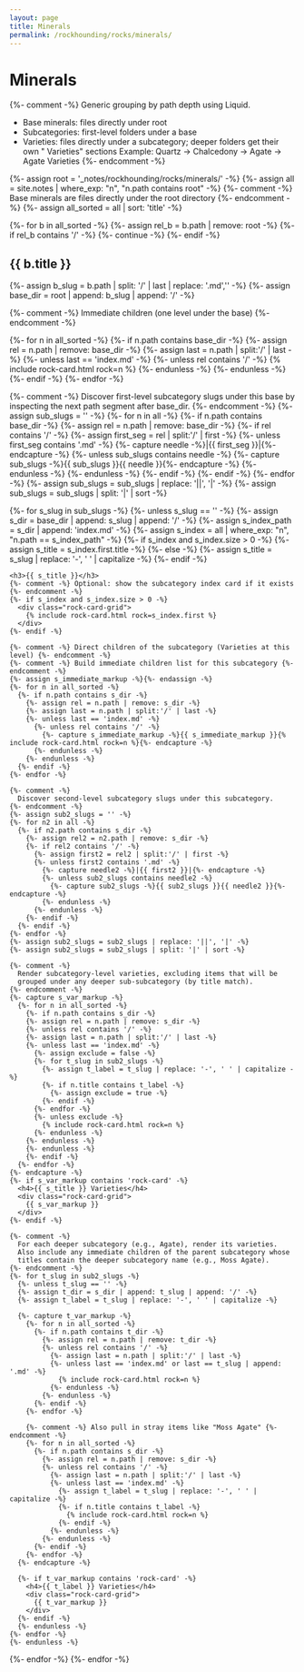 ```yaml
---
layout: page
title: Minerals
permalink: /rockhounding/rocks/minerals/
---
```


<h1>Minerals</h1>

{%- comment -%}
  Generic grouping by path depth using Liquid.
  - Base minerals: files directly under root
  - Subcategories: first-level folders under a base
  - Varieties: files directly under a subcategory; deeper folders get
    their own "<Subcategory> Varieties" sections
  Example: Quartz → Chalcedony → Agate → Agate Varieties
{%- endcomment -%}

{%- assign root = '_notes/rockhounding/rocks/minerals/' -%}
{%- assign all = site.notes | where_exp: "n", "n.path contains root" -%}
{%- comment -%}
  Base minerals are files directly under the root directory
{%- endcomment -%}
{%- assign all_sorted = all | sort: 'title' -%}

{%- for b in all_sorted -%}
  {%- assign rel_b = b.path | remove: root -%}
  {%- if rel_b contains '/' -%}
    {%- continue -%}
  {%- endif -%}
  <h2>{{ b.title }}</h2>
  {%- assign b_slug = b.path | split: '/' | last | replace: '.md','' -%}
  {%- assign base_dir = root | append: b_slug | append: '/' -%}

  {%- comment -%} Immediate children (one level under the base) {%- endcomment -%}
  <div class="rock-card-grid">
    {%- for n in all_sorted -%}
      {%- if n.path contains base_dir -%}
        {%- assign rel = n.path | remove: base_dir -%}
        {%- assign last = n.path | split:'/' | last -%}
        {%- unless last == 'index.md' -%}
          {%- unless rel contains '/' -%}
            {% include rock-card.html rock=n %}
          {%- endunless -%}
        {%- endunless -%}
      {%- endif -%}
    {%- endfor -%}
  </div>

  {%- comment -%}
    Discover first-level subcategory slugs under this base by
    inspecting the next path segment after base_dir.
  {%- endcomment -%}
  {%- assign sub_slugs = '' -%}
  {%- for n in all -%}
    {%- if n.path contains base_dir -%}
    {%- assign rel = n.path | remove: base_dir -%}
    {%- if rel contains '/' -%}
      {%- assign first_seg = rel | split:'/' | first -%}
      {%- unless first_seg contains '.md' -%}
        {%- capture needle -%}|{{ first_seg }}|{%- endcapture -%}
        {%- unless sub_slugs contains needle -%}
          {%- capture sub_slugs -%}{{ sub_slugs }}{{ needle }}{%- endcapture -%}
        {%- endunless -%}
      {%- endunless -%}
    {%- endif -%}
    {%- endif -%}
  {%- endfor -%}
  {%- assign sub_slugs = sub_slugs | replace: '||', '|' -%}
  {%- assign sub_slugs = sub_slugs | split: '|' | sort -%}

  {%- for s_slug in sub_slugs -%}
    {%- unless s_slug == '' -%}
    {%- assign s_dir = base_dir | append: s_slug | append: '/' -%}
    {%- assign s_index_path = s_dir | append: 'index.md' -%}
    {%- assign s_index = all | where_exp: "n", "n.path == s_index_path" -%}
    {%- if s_index and s_index.size > 0 -%}
      {%- assign s_title = s_index.first.title -%}
    {%- else -%}
      {%- assign s_title = s_slug | replace: '-', ' ' | capitalize -%}
    {%- endif -%}

    <h3>{{ s_title }}</h3>
    {%- comment -%} Optional: show the subcategory index card if it exists {%- endcomment -%}
    {%- if s_index and s_index.size > 0 -%}
      <div class="rock-card-grid">
        {% include rock-card.html rock=s_index.first %}
      </div>
    {%- endif -%}

    {%- comment -%} Direct children of the subcategory (Varieties at this level) {%- endcomment -%}
    {%- comment -%} Build immediate children list for this subcategory {%- endcomment -%}
    {%- assign s_immediate_markup -%}{%- endassign -%}
    {%- for n in all_sorted -%}
      {%- if n.path contains s_dir -%}
        {%- assign rel = n.path | remove: s_dir -%}
        {%- assign last = n.path | split:'/' | last -%}
        {%- unless last == 'index.md' -%}
          {%- unless rel contains '/' -%}
            {%- capture s_immediate_markup -%}{{ s_immediate_markup }}{% include rock-card.html rock=n %}{%- endcapture -%}
          {%- endunless -%}
        {%- endunless -%}
      {%- endif -%}
    {%- endfor -%}

    {%- comment -%}
      Discover second-level subcategory slugs under this subcategory.
    {%- endcomment -%}
    {%- assign sub2_slugs = '' -%}
    {%- for n2 in all -%}
      {%- if n2.path contains s_dir -%}
        {%- assign rel2 = n2.path | remove: s_dir -%}
        {%- if rel2 contains '/' -%}
          {%- assign first2 = rel2 | split:'/' | first -%}
          {%- unless first2 contains '.md' -%}
            {%- capture needle2 -%}|{{ first2 }}|{%- endcapture -%}
            {%- unless sub2_slugs contains needle2 -%}
              {%- capture sub2_slugs -%}{{ sub2_slugs }}{{ needle2 }}{%- endcapture -%}
            {%- endunless -%}
          {%- endunless -%}
        {%- endif -%}
      {%- endif -%}
    {%- endfor -%}
    {%- assign sub2_slugs = sub2_slugs | replace: '||', '|' -%}
    {%- assign sub2_slugs = sub2_slugs | split: '|' | sort -%}

    {%- comment -%}
      Render subcategory-level varieties, excluding items that will be
      grouped under any deeper sub-subcategory (by title match).
    {%- endcomment -%}
    {%- capture s_var_markup -%}
      {%- for n in all_sorted -%}
        {%- if n.path contains s_dir -%}
        {%- assign rel = n.path | remove: s_dir -%}
        {%- unless rel contains '/' -%}
        {%- assign last = n.path | split:'/' | last -%}
        {%- unless last == 'index.md' -%}
          {%- assign exclude = false -%}
          {%- for t_slug in sub2_slugs -%}
            {%- assign t_label = t_slug | replace: '-', ' ' | capitalize -%}
            {%- if n.title contains t_label -%}
              {%- assign exclude = true -%}
            {%- endif -%}
          {%- endfor -%}
          {%- unless exclude -%}
            {% include rock-card.html rock=n %}
          {%- endunless -%}
        {%- endunless -%}
        {%- endunless -%}
        {%- endif -%}
      {%- endfor -%}
    {%- endcapture -%}
    {%- if s_var_markup contains 'rock-card' -%}
      <h4>{{ s_title }} Varieties</h4>
      <div class="rock-card-grid">
        {{ s_var_markup }}
      </div>
    {%- endif -%}

    {%- comment -%}
      For each deeper subcategory (e.g., Agate), render its varieties.
      Also include any immediate children of the parent subcategory whose
      titles contain the deeper subcategory name (e.g., Moss Agate).
    {%- endcomment -%}
    {%- for t_slug in sub2_slugs -%}
      {%- unless t_slug == '' -%}
      {%- assign t_dir = s_dir | append: t_slug | append: '/' -%}
      {%- assign t_label = t_slug | replace: '-', ' ' | capitalize -%}

      {%- capture t_var_markup -%}
        {%- for n in all_sorted -%}
          {%- if n.path contains t_dir -%}
            {%- assign rel = n.path | remove: t_dir -%}
            {%- unless rel contains '/' -%}
              {%- assign last = n.path | split:'/' | last -%}
              {%- unless last == 'index.md' or last == t_slug | append: '.md' -%}
                {% include rock-card.html rock=n %}
              {%- endunless -%}
            {%- endunless -%}
          {%- endif -%}
        {%- endfor -%}

        {%- comment -%} Also pull in stray items like "Moss Agate" {%- endcomment -%}
        {%- for n in all_sorted -%}
          {%- if n.path contains s_dir -%}
            {%- assign rel = n.path | remove: s_dir -%}
            {%- unless rel contains '/' -%}
              {%- assign last = n.path | split:'/' | last -%}
              {%- unless last == 'index.md' -%}
                {%- assign t_label = t_slug | replace: '-', ' ' | capitalize -%}
                {%- if n.title contains t_label -%}
                  {% include rock-card.html rock=n %}
                {%- endif -%}
              {%- endunless -%}
            {%- endunless -%}
          {%- endif -%}
        {%- endfor -%}
      {%- endcapture -%}

      {%- if t_var_markup contains 'rock-card' -%}
        <h4>{{ t_label }} Varieties</h4>
        <div class="rock-card-grid">
          {{ t_var_markup }}
        </div>
      {%- endif -%}
      {%- endunless -%}
    {%- endfor -%}
    {%- endunless -%}
  {%- endfor -%}
{%- endfor -%}
